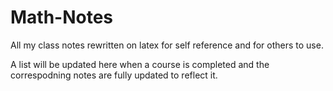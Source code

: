 # Math-Notes

All my class notes rewritten on latex for self reference and for others to use.

A list will be updated here when a course is completed and the correspodning notes are fully updated to reflect it.

